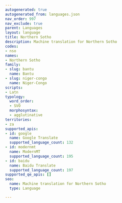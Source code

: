 ```yaml
---
autogenerated: true
autogenerated_from: languages.json
nav_order: 997
nav_exclude: true
parent: Languages
layout: language
title: Northern Sotho
description: Machine translation for Northern Sotho
codes:
- nso
names:
- Northern Sotho
family:
- slug: bantu
  name: Bantu
- slug: niger-congo
  name: Niger-Congo
scripts:
- Latn
typology:
  word_order:
  - SVO
  morphosyntax:
  - agglutinative
territories:
- za
supported_apis:
- id: google
  name: Google Translate
  supported_language_count: 132
- id: modernmt
  name: ModernMT
  supported_language_count: 195
- id: baidu
  name: Baidu Translate
  supported_language_count: 197
supported_qe_apis: []
seo:
  name: Machine translation for Northern Sotho
  type: Language

---
```


